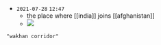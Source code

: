 - `2021-07-28`  `12:47`
	- the place where [[india]] joins [[afghanistan]]
	- [![](https://upload.wikimedia.org/wikipedia/commons/thumb/a/a7/Russia-India_1865.png/220px-Russia-India_1865.png)](https://en.wikipedia.org/wiki/File:Russia-India_1865.png)

```query 2021-12-30 21:16
"wakhan corridor"
```
